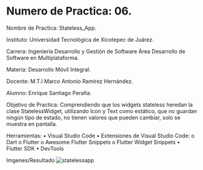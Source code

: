 
# Numero de Practica:  06.

Nombre de Practica: Stateless_App.

Instituto: Universidad Tecnológica de Xicotepec de Juárez.

Carrera: Ingeniería Desarrollo y Gestión de Software Área Desarrollo de Software en Multiplataforma.

Materia: Desarrollo Móvil Integral.

Docente: M.T.I Marco Antonio Ramírez Hernández.

Alumno: Enrique Santiago Peralta.

Objetivo de Practica: Comprendiendo que los widgets stateless heredan la clase StatelessWidget, utilizando Icon y Text como estático, que no guardan ningún tipo de estado, no tienen valores que pueden cambiar, solo se muestra en pantalla.

Herramientas:
•	Visual Studio Code 
•	Extensiones de Visual Studio Code: 
    o	Dart
    o	Flutter 
    o	Awesome Flutter Snippets
    o	Flutter Widget Snippets
•	Flutter SDK
•	DevTools


Imgenes/Resultado 
![statelessapp](https://user-images.githubusercontent.com/79369079/193977010-d8638996-f3da-4c1d-9f5f-4a6b274b6dac.png)


